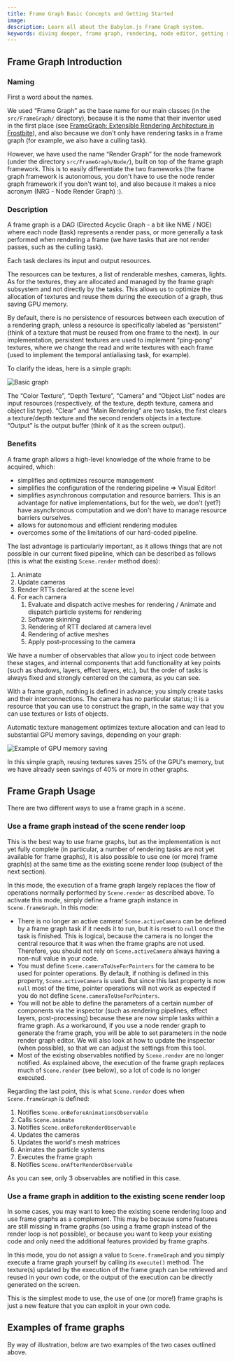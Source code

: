 ```yaml
---
title: Frame Graph Basic Concepts and Getting Started
image:
description: Learn all about the Babylon.js Frame Graph system.
keywords: diving deeper, frame graph, rendering, node editor, getting started, basic concepts
---
```


## Frame Graph Introduction

### Naming

First a word about the names.

We used “Frame Graph” as the base name for our main classes (in the `src/FrameGraph/` directory), because it is the name that their inventor used in the first place (see [FrameGraph: Extensible Rendering Architecture in Frostbite](https://www.slideshare.net/DICEStudio/framegraph-extensible-rendering-architecture-in-frostbite)), and also because we don't only have rendering tasks in a frame graph (for example, we also have a culling task).

However, we have used the name “Render Graph” for the node framework (under the directory `src/FrameGraph/Node/`), built on top of the frame graph framework. This is to easily differentiate the two frameworks (the frame graph framework is autonomous, you don't have to use the node render graph framework if you don't want to), and also because it makes a nice acronym (NRG - Node Render Graph) :).

### Description

A frame graph is a DAG (Directed Acyclic Graph - a bit like NME / NGE) where each node (task) represents a render pass, or more generally a task performed when rendering a frame (we have tasks that are not render passes, such as the culling task).

Each task declares its input and output resources.

The resources can be textures, a list of renderable meshes, cameras, lights. As for the textures, they are allocated and managed by the frame graph subsystem and not directly by the tasks. This allows us to optimize the allocation of textures and reuse them during the execution of a graph, thus saving GPU memory.

By default, there is no persistence of resources between each execution of a rendering graph, unless a resource is specifically labeled as “persistent” (think of a texture that must be reused from one frame to the next). In our implementation, persistent textures are used to implement “ping-pong” textures, where we change the read and write textures with each frame (used to implement the temporal antialiasing task, for example).

To clarify the ideas, here is a simple graph:

![Basic graph](/img/frameGraph/basic_graph.jpg)

The “Color Texture”, “Depth Texture”, “Camera” and “Object List” nodes are input resources (respectively, of the texture, depth texture, camera and object list type). “Clear” and “Main Rendering” are two tasks, the first clears a texture/depth texture and the second renders objects in a texture. “Output” is the output buffer (think of it as the screen output).

### Benefits

A frame graph allows a high-level knowledge of the whole frame to be acquired, which:
* simplifies and optimizes resource management
* simplifies the configuration of the rendering pipeline => Visual Editor!
* simplifies asynchronous computation and resource barriers. This is an advantage for native implementations, but for the web, we don't (yet?) have asynchronous computation and we don't have to manage resource barriers ourselves.
* allows for autonomous and efficient rendering modules
* overcomes some of the limitations of our hard-coded pipeline.

The last advantage is particularly important, as it allows things that are not possible in our current fixed pipeline, which can be described as follows (this is what the existing `Scene.render` method does):
1. Animate
1. Update cameras
1. Render RTTs declared at the scene level
1. For each camera
    1. Evaluate and dispatch active meshes for rendering / Animate and dispatch particle systems for rendering
    1. Software skinning
    1. Rendering of RTT declared at camera level
    1. Rendering of active meshes
    1. Apply post-processing to the camera

We have a number of observables that allow you to inject code between these stages, and internal components that add functionality at key points (such as shadows, layers, effect layers, etc.), but the order of tasks is always fixed and strongly centered on the camera, as you can see.

With a frame graph, nothing is defined in advance; you simply create tasks and their interconnections. The camera has no particular status; it is a resource that you can use to construct the graph, in the same way that you can use textures or lists of objects.

Automatic texture management optimizes texture allocation and can lead to substantial GPU memory savings, depending on your graph:

![Example of GPU memory saving](/img/frameGraph/gpu_memory_saving.jpg) <span url="https://nrge.babylonjs.com/#DDFRYD#5"/>

In this simple graph, reusing textures saves 25% of the GPU's memory, but we have already seen savings of 40% or more in other graphs.

## Frame Graph Usage

There are two different ways to use a frame graph in a scene.

### Use a frame graph instead of the scene render loop

This is the best way to use frame graphs, but as the implementation is not yet fully complete (in particular, a number of rendering tasks are not yet available for frame graphs), it is also possible to use one (or more) frame graph(s) at the same time as the existing scene render loop (subject of the next section).

In this mode, the execution of a frame graph largely replaces the flow of operations normally performed by `Scene.render` as described above. To activate this mode, simply define a frame graph instance in `Scene.frameGraph`. In this mode:
* There is no longer an active camera! `Scene.activeCamera` can be defined by a frame graph task if it needs it to run, but it is reset to `null` once the task is finished. This is logical, because the camera is no longer the central resource that it was when the frame graphs are not used. Therefore, you should not rely on `Scene.activeCamera` always having a non-null value in your code.
* You must define `Scene.cameraToUseForPointers` for the camera to be used for pointer operations. By default, if nothing is defined in this property, `Scene.activeCamera` is used. But since this last property is now `null` most of the time, pointer operations will not work as expected if you do not define `Scene.cameraToUseForPointers`.
* You will not be able to define the parameters of a certain number of components via the inspector (such as rendering pipelines, effect layers, post-processing) because these are now simple tasks within a frame graph. As a workaround, if you use a node render graph to generate the frame graph, you will be able to set parameters in the node render graph editor. We will also look at how to update the inspector (when possible), so that we can adjust the settings from this tool.
* Most of the existing observables notified by `Scene.render` are no longer notified. As explained above, the execution of the frame graph replaces much of `Scene.render` (see below), so a lot of code is no longer executed.

Regarding the last point, this is what `Scene.render` does when `Scene.frameGraph` is defined:
1. Notifies `Scene.onBeforeAnimationsObservable`
1. Calls `Scene.animate`
1. Notifies `Scene.onBeforeRenderObservable`
1. Updates the cameras
1. Updates the world's mesh matrices
1. Animates the particle systems
1. Executes the frame graph
1. Notifies `Scene.onAfterRenderObservable`

As you can see, only 3 observables are notified in this case.

### Use a frame graph in addition to the existing scene render loop

In some cases, you may want to keep the existing scene rendering loop and use frame graphs as a complement. This may be because some features are still missing in frame graphs (so using a frame graph instead of the render loop is not possible), or because you want to keep your existing code and only need the additional features provided by frame graphs.

In this mode, you do not assign a value to `Scene.frameGraph` and you simply execute a frame graph yourself by calling its `execute()` method. The texture(s) updated by the execution of the frame graph can be retrieved and reused in your own code, or the output of the execution can be directly generated on the screen.

This is the simplest mode to use, the use of one (or more!) frame graphs is just a new feature that you can exploit in your own code.

## Examples of frame graphs

By way of illustration, below are two examples of the two cases outlined above.